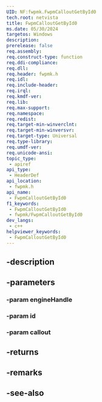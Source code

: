 ```yaml
---
UID: NF:fwpmk.FwpmCalloutGetById0
tech.root: netvista
title: FwpmCalloutGetById0
ms.date: 05/30/2024
targetos: Windows
description: 
prerelease: false
req.assembly: 
req.construct-type: function
req.ddi-compliance: 
req.dll: 
req.header: fwpmk.h
req.idl: 
req.include-header: 
req.irql: 
req.kmdf-ver: 
req.lib: 
req.max-support: 
req.namespace: 
req.redist: 
req.target-min-winverclnt: 
req.target-min-winversvr: 
req.target-type: Universal
req.type-library: 
req.umdf-ver: 
req.unicode-ansi: 
topic_type:
 - apiref
api_type:
 - HeaderDef
api_location:
 - fwpmk.h
api_name:
 - FwpmCalloutGetById0
f1_keywords:
 - FwpmCalloutGetById0
 - fwpmk/FwpmCalloutGetById0
dev_langs:
 - c++
helpviewer_keywords:
 - FwpmCalloutGetById0
---
```


## -description

## -parameters

### -param engineHandle

### -param id

### -param callout

## -returns

## -remarks

## -see-also

